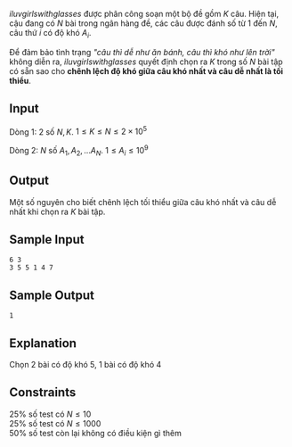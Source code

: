 
*iluvgirlswithglasses* được phân công soạn một bộ đề gồm $K$ câu. Hiện tại, cậu đang có $N$ bài trong ngân hàng đề, các câu được đánh số từ 1 đến $N$, câu thứ $i$ có độ khó $A_{i}$. 

Để đảm bảo tình trạng *"câu thì dễ như ăn bánh, câu thì khó như lên trời"* không diễn ra, *iluvgirlswithglasses* quyết định chọn ra $K$ trong số $N$ bài tập có sẵn sao cho **chênh lệch độ khó giữa câu khó nhất và câu dễ nhất là tối thiểu**.

## Input

Dòng 1: 2 số $N, K$. $1 \leq K \leq N \leq 2 \times 10^5$

Dòng 2: $N$ số $A_{1}, A_{2},... A_{N}$. $1 \leq A_{i} \leq 10^9$

## Output

Một số nguyên cho biết chênh lệch tối thiểu giữa câu khó nhất và câu dễ nhất khi chọn ra $K$ bài tập.

## Sample Input

```
6 3
3 5 5 1 4 7
```
## Sample Output

```
1
```

## Explanation

Chọn 2 bài có độ khó 5, 1 bài có độ khó 4

## Constraints

25% số test có $N \leq 10$  
25% số test có $N \leq 1000$  
50% số test còn lại không có điều kiện gì thêm
